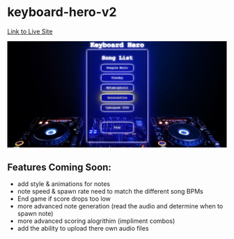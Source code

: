# keyboard-hero-v2

[Link to Live Site](https://asbaxter.github.io/keyboard-hero-v2/)

![alt text](./public/assets/images/menu-screenshot.png)

## Features Coming Soon:
- add style & animations for notes
- note speed & spawn rate need to match the different song BPMs
- End game if score drops too low
- more advanced note generation (read the audio and determine when to spawn note) 
- more advanced scoring alogrithim (impliment combos)
- add the ability to upload there own audio files
